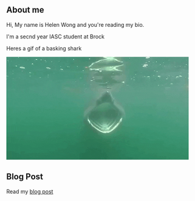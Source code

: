 ## About me

Hi, My name is Helen Wong and you're reading my bio.

I'm a secnd year IASC student at Brock

Heres a gif of a basking shark

![](images/BaskingShark.gif)

## Blog Post

Read my [blog post](blog.md)






